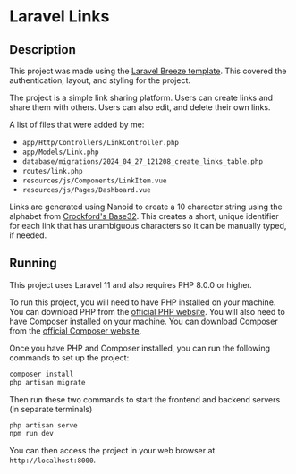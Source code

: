 # Laravel Links

## Description
This project was made using the [Laravel Breeze template](https://github.com/laravel/breeze). This covered the
authentication, layout, and styling for the project.

The project is a simple link sharing platform. Users can create links and share them with others. Users can also edit, and delete their own links.

A list of files that were added by me:
- `app/Http/Controllers/LinkController.php`
- `app/Models/Link.php`
- `database/migrations/2024_04_27_121208_create_links_table.php`
- `routes/link.php`
- `resources/js/Components/LinkItem.vue`
- `resources/js/Pages/Dashboard.vue`

Links are generated using Nanoid to create a 10 character string using the alphabet from [Crockford's Base32](http://www.crockford.com/base32.html). This creates a short, unique identifier for each link that has unambiguous characters so it
can be manually typed, if needed.

## Running
This project uses Laravel 11 and also requires PHP 8.0.0 or higher.

To run this project, you will need to have PHP installed on your machine. You can download PHP from the [official PHP website](https://www.php.net/downloads). You will also need to have Composer installed on your machine. You can download Composer from the [official Composer website](https://getcomposer.org/download/).

Once you have PHP and Composer installed, you can run the following commands to set up the project:

```bash
composer install
php artisan migrate
```

Then run these two commands to start the frontend and backend servers (in separate terminals)

```bash
php artisan serve
npm run dev
```

You can then access the project in your web browser at `http://localhost:8000`.
